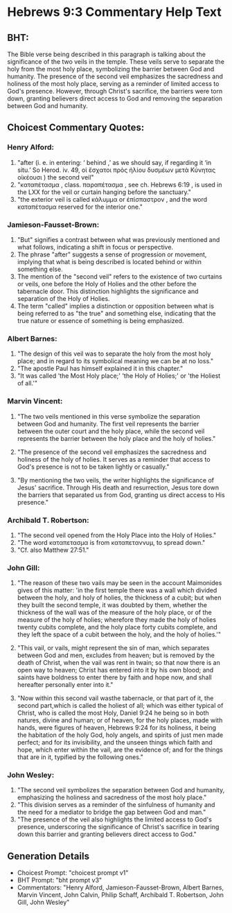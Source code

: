 # Hebrews 9:3 Commentary Help Text

## BHT:
The Bible verse being described in this paragraph is talking about the significance of the two veils in the temple. These veils serve to separate the holy from the most holy place, symbolizing the barrier between God and humanity. The presence of the second veil emphasizes the sacredness and holiness of the most holy place, serving as a reminder of limited access to God's presence. However, through Christ's sacrifice, the barriers were torn down, granting believers direct access to God and removing the separation between God and humanity.

## Choicest Commentary Quotes:
### Henry Alford:
1. "after (i. e. in entering: ‘  behind ,’ as we should say, if regarding it ‘in situ.’ So Herod. iv. 49, οἱ ἔσχατοι πρὸς ἡλίου δυσμέων μετὰ Κύνητας οἰκέουσι )  the second veil"
2. "καταπέτασμα , class. παραπέτασμα , see ch. Hebrews 6:19 , is used in the LXX for the veil or curtain hanging before the sanctuary."
3. "the exterior veil is called κάλυμμα or ἐπίσπαστρον , and the word καταπέτασμα reserved for the interior one."

### Jamieson-Fausset-Brown:
1. "But" signifies a contrast between what was previously mentioned and what follows, indicating a shift in focus or perspective.
2. The phrase "after" suggests a sense of progression or movement, implying that what is being described is located behind or within something else.
3. The mention of the "second veil" refers to the existence of two curtains or veils, one before the Holy of Holies and the other before the tabernacle door. This distinction highlights the significance and separation of the Holy of Holies.
4. The term "called" implies a distinction or opposition between what is being referred to as "the true" and something else, indicating that the true nature or essence of something is being emphasized.

### Albert Barnes:
1. "The design of this veil was to separate the holy from the most holy place; and in regard to its symbolical meaning we can be at no loss." 
2. "The apostle Paul has himself explained it in this chapter." 
3. "It was called 'the Most Holy place;' 'the Holy of Holies;' or 'the Holiest of all.'"

### Marvin Vincent:
1. "The two veils mentioned in this verse symbolize the separation between God and humanity. The first veil represents the barrier between the outer court and the holy place, while the second veil represents the barrier between the holy place and the holy of holies." 

2. "The presence of the second veil emphasizes the sacredness and holiness of the holy of holies. It serves as a reminder that access to God's presence is not to be taken lightly or casually." 

3. "By mentioning the two veils, the writer highlights the significance of Jesus' sacrifice. Through His death and resurrection, Jesus tore down the barriers that separated us from God, granting us direct access to His presence."

### Archibald T. Robertson:
1. "The second veil opened from the Holy Place into the Holy of Holies." 
2. "The word καταπετασμα is from καταπεταννυμ, to spread down."
3. "Cf. also Matthew 27:51."

### John Gill:
1. "The reason of these two vails may be seen in the account Maimonides gives of this matter: 'in the first temple there was a wall which divided between the holy, and holy of holies, the thickness of a cubit; but when they built the second temple, it was doubted by them, whether the thickness of the wall was of the measure of the holy place, or of the measure of the holy of holies; wherefore they made the holy of holies twenty cubits complete, and the holy place forty cubits complete, and they left the space of a cubit between the holy, and the holy of holies.'" 

2. "This vail, or vails, might represent the sin of man, which separates between God and men, excludes from heaven; but is removed by the death of Christ, when the vail was rent in twain; so that now there is an open way to heaven; Christ has entered into it by his own blood; and saints have boldness to enter there by faith and hope now, and shall hereafter personally enter into it."

3. "Now within this second vail wasthe tabernacle, or that part of it, the second part,which is called the holiest of all; which was either typical of Christ, who is called the most Holy, Daniel 9:24 he being so in both natures, divine and human; or of heaven, for the holy places, made with hands, were figures of heaven, Hebrews 9:24 for its holiness, it being the habitation of the holy God, holy angels, and spirits of just men made perfect; and for its invisibility, and the unseen things which faith and hope, which enter within the vail, are the evidence of; and for the things that are in it, typified by the following ones."

### John Wesley:
1. "The second veil symbolizes the separation between God and humanity, emphasizing the holiness and sacredness of the most holy place."
2. "This division serves as a reminder of the sinfulness of humanity and the need for a mediator to bridge the gap between God and man."
3. "The presence of the veil also highlights the limited access to God's presence, underscoring the significance of Christ's sacrifice in tearing down this barrier and granting believers direct access to God."


## Generation Details
- Choicest Prompt: "choicest prompt v1"
- BHT Prompt: "bht prompt v3"
- Commentators: "Henry Alford, Jamieson-Fausset-Brown, Albert Barnes, Marvin Vincent, John Calvin, Philip Schaff, Archibald T. Robertson, John Gill, John Wesley"
